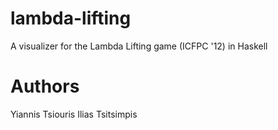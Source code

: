 lambda-lifting
==============

A visualizer for the Lambda Lifting game (ICFPC '12) in Haskell

Authors
=======

  Yiannis Tsiouris
  Ilias Tsitsimpis
